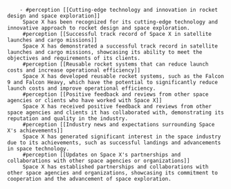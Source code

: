         - #perception [[Cutting-edge technology and innovation in rocket design and space exploration]]
         Space X has been recognized for its cutting-edge technology and innovative approach to rocket design and space exploration.
         #perception [[Successful track record of Space X in satellite launches and cargo missions]]
         Space X has demonstrated a successful track record in satellite launches and cargo missions, showcasing its ability to meet the objectives and requirements of its clients.
         #perception [[Reusable rocket systems that can reduce launch costs and increase operational efficiency]]
         Space X has developed reusable rocket systems, such as the Falcon 9 and Falcon Heavy, which have the potential to significantly reduce launch costs and improve operational efficiency.
         #perception [[Positive feedback and reviews from other space agencies or clients who have worked with Space X]]
         Space X has received positive feedback and reviews from other space agencies and clients it has collaborated with, demonstrating its reputation and quality in the industry.
         #perception [[Industry news and expectations surrounding Space X's achievements]]
         Space X has generated significant interest in the space industry due to its achievements, such as successful landings and advancements in space technology.
         #perception [[Updates on Space X's partnerships and collaborations with other space agencies or organizations]]
         Space X has established partnerships and collaborations with other space agencies and organizations, showcasing its commitment to cooperation and the advancement of space exploration.


